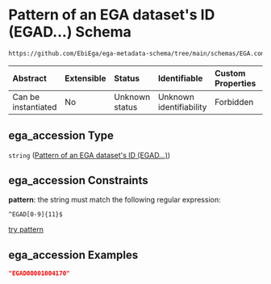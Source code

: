 # Pattern of an EGA dataset's ID (EGAD...) Schema

```txt
https://github.com/EbiEga/ega-metadata-schema/tree/main/schemas/EGA.common-definitions.json#/definitions/object-id-and-object-type-check/anyOf/7/properties/object_id/properties/ega_accession
```



| Abstract            | Extensible | Status         | Identifiable            | Custom Properties | Additional Properties | Access Restrictions | Defined In                                                                                |
| :------------------ | :--------- | :------------- | :---------------------- | :---------------- | :-------------------- | :------------------ | :---------------------------------------------------------------------------------------- |
| Can be instantiated | No         | Unknown status | Unknown identifiability | Forbidden         | Allowed               | none                | [EGA.common-definitions.json*](../out/EGA.common-definitions.json "open original schema") |

## ega_accession Type

`string` ([Pattern of an EGA dataset's ID (EGAD...)](ega-4-definitions-check-that-the-object_ids-accession-pattern-and-object_type-match-anyof-dataset-object_id-and-object_type-check-properties-object_id-properties-pattern-of-an-ega-datasets-id-egad.md))

## ega_accession Constraints

**pattern**: the string must match the following regular expression: 

```regexp
^EGAD[0-9]{11}$
```

[try pattern](https://regexr.com/?expression=%5EEGAD%5B0-9%5D%7B11%7D%24 "try regular expression with regexr.com")

## ega_accession Examples

```json
"EGAD00001004170"
```
